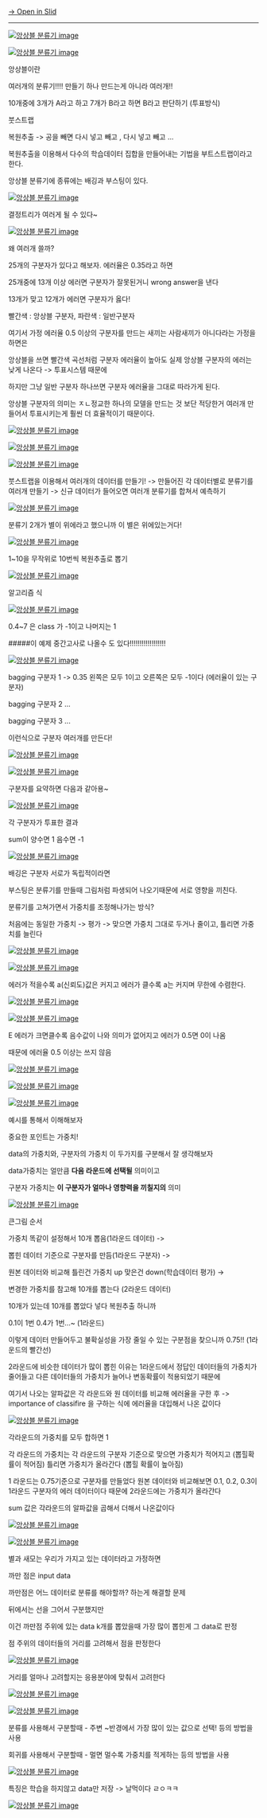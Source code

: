 [→ Open in Slid](https://slid.cc/vdocs/6e6ce60eecdd47d6b03760302a27f4c2)


---

[![앙상블 분류기  image](https://slid-capture.s3.ap-northeast-2.amazonaws.com/public/pdf_upload/f9a6f41f6f6543c58f71a01a68a409af/0029_20334d1daf004a1ba70f3518c6856651.png)](undefined)




[![앙상블 분류기  image](https://slid-capture.s3.ap-northeast-2.amazonaws.com/public/pdf_upload/f9a6f41f6f6543c58f71a01a68a409af/0030_79e86f4eeb294b6fb8a6a2a37a32e40b.png)](undefined)


앙상블이란


여러개의 분류기!!!! 만들기 하나 만드는게 아니라 여러개!!


10개중에 3개가 A라고 하고 7개가 B라고 하면 B라고 판단하기 (투표방식)


붓스트랩


복원추출 -> 공을 빼면 다시 넣고 빼고 , 다시 넣고 빼고 ...


복원추출을 이용해서 다수의 학습데이터 집합을 만들어내는 기법을 부트스트랩이라고 한다.


앙상블 분류기에 종류에는 배깅과 부스팅이 있다.







[![앙상블 분류기  image](https://slid-capture.s3.ap-northeast-2.amazonaws.com/public/pdf_upload/f9a6f41f6f6543c58f71a01a68a409af/0031_35cb9916a7b84dbfbd5c690a2cb0be83.png)](undefined)


결정트리가 여러게 될 수 있다~




[![앙상블 분류기  image](https://slid-capture.s3.ap-northeast-2.amazonaws.com/public/pdf_upload/f9a6f41f6f6543c58f71a01a68a409af/0032_ccc31cfbf78e4028adac84db567323fa.png)](undefined)


왜 여러개 쓸까?


25개의 구분자가 있다고 해보자. 에러율은 0.35라고 하면


25개중에 13개 이상 에러면 구분자가 잘못된거니 wrong answer을 낸다


13개가 맞고 12개가 에러면 구분자가 옳다!





빨간색 : 앙상블 구분자, 파란색 : 일반구분자


여기서 가정 에러율 0.5 이상의 구분자를 만드는 새끼는 사람새끼가 아니다라는 가정을 하면은


앙상블을 쓰면 빨간색 곡선처럼 구분자 에러율이 높아도 실제 앙상블 구분자의 에러는 낮게 나온다 -> 투표시스템 때문에


하지만 그냥 일반 구분자 하나쓰면 구분자 에러율을 그대로 따라가게 된다.





앙상블 구분자의 의미는 ㅈㄴ정교한 하나의 모델을 만드는 것 보단 적당한거 여러개 만들어서 투표시키는게 훨씬 더 효율적이기 때문이다.




[![앙상블 분류기  image](https://slid-capture.s3.ap-northeast-2.amazonaws.com/public/pdf_upload/f9a6f41f6f6543c58f71a01a68a409af/0033_55c62198c7384b5ab113856ac84fff1b.png)](undefined)




[![앙상블 분류기  image](https://slid-capture.s3.ap-northeast-2.amazonaws.com/public/pdf_upload/f9a6f41f6f6543c58f71a01a68a409af/0034_99ec812c6c2f42bfb2b31b876a9a56f5.png)](undefined)




[![앙상블 분류기  image](https://slid-capture.s3.ap-northeast-2.amazonaws.com/public/pdf_upload/f9a6f41f6f6543c58f71a01a68a409af/0035_32526cf64aa94e25859a2c85c1494540.png)](undefined)


붓스트랩을 이용해서 여러개의 데이터를 만들기! -> 만들어진 각 데이터별로 분류기를 여러개 만들기 -> 신규 데이터가 들어오면 여러개 분류기를 합쳐서 예측하기




[![앙상블 분류기  image](https://slid-capture.s3.ap-northeast-2.amazonaws.com/public/capture_images/6e6ce60eecdd47d6b03760302a27f4c2/ed8be458-d9b8-4f4e-9968-d97482b0667e.png)](https://slid.cc/vdocs/6e6ce60eecdd47d6b03760302a27f4c2?v=70bb32d378bf4fad88966e58021933df&start=1206.83675)


분류기 2개가 별이 위에라고 했으니까 이 별은 위에있는거다!




[![앙상블 분류기  image](https://slid-capture.s3.ap-northeast-2.amazonaws.com/public/pdf_upload/f9a6f41f6f6543c58f71a01a68a409af/0036_fee2e9a8fc5d45b6b54fc2ab01239a72.png)](undefined)


1~10을 무작위로 10번씩 복원추출로 뽑기




[![앙상블 분류기  image](https://slid-capture.s3.ap-northeast-2.amazonaws.com/public/pdf_upload/f9a6f41f6f6543c58f71a01a68a409af/0037_e488dedff0104b4599d5b786111f74cf.png)](undefined)


알고리즘 식




[![앙상블 분류기  image](https://slid-capture.s3.ap-northeast-2.amazonaws.com/public/pdf_upload/f9a6f41f6f6543c58f71a01a68a409af/0038_754e25781feb46f084cbf6111b4f8667.png)](undefined)


0.4~7 은 class 가 -1이고 나머지는 1


#####이 예제 중간고사로 나올수 도 있다!!!!!!!!!!!!!!!!!!




[![앙상블 분류기  image](https://slid-capture.s3.ap-northeast-2.amazonaws.com/public/pdf_upload/f9a6f41f6f6543c58f71a01a68a409af/0040_89510c41ee52443184ac9e8d260285b7.png)](undefined)


bagging 구분자 1 -> 0.35 왼쪽은 모두 1이고 오른쪽은 모두 -1이다 (에러율이 있는 구분자)


bagging 구분자 2 ...


bagging 구분자 3 ...


이런식으로 구분자 여러개를 만든다!

[![앙상블 분류기  image](https://slid-capture.s3.ap-northeast-2.amazonaws.com/public/pdf_upload/f9a6f41f6f6543c58f71a01a68a409af/0041_0e16b019f29d417388066e9ce50f3912.png)](undefined)




[![앙상블 분류기  image](https://slid-capture.s3.ap-northeast-2.amazonaws.com/public/pdf_upload/f9a6f41f6f6543c58f71a01a68a409af/0042_f2a1c6107ecc46ed9c3fa098d974265b.png)](undefined)


구분자를 요약하면 다음과 같아용~




[![앙상블 분류기  image](https://slid-capture.s3.ap-northeast-2.amazonaws.com/public/pdf_upload/f9a6f41f6f6543c58f71a01a68a409af/0043_b9fea0780a834b9b8202cb6248d88b95.png)](undefined)


각 구분자가 투표한 결과


sum이 양수면 1 음수면 -1




[![앙상블 분류기  image](https://slid-capture.s3.ap-northeast-2.amazonaws.com/public/pdf_upload/f9a6f41f6f6543c58f71a01a68a409af/0044_2ad48d1b5e02462cb7fb0ea5ad30b64f.png)](undefined)


배깅은 구분자 서로가 독립적이라면


부스팅은 분류기를 만들때 그림처럼 파생되어 나오기때문에 서로 영향을 끼친다.


분류기를 고쳐가면서 가중치를 조정해나가는 방식?


처음에는 동일한 가중치 -> 평가 -> 맞으면 가중치 그대로 두거나 줄이고, 틀리면 가중치를 늘린다




[![앙상블 분류기  image](https://slid-capture.s3.ap-northeast-2.amazonaws.com/public/pdf_upload/f9a6f41f6f6543c58f71a01a68a409af/0045_ce44025c6859458eaf6bd0687fde4cf3.png)](undefined)




[![앙상블 분류기  image](https://slid-capture.s3.ap-northeast-2.amazonaws.com/public/pdf_upload/f9a6f41f6f6543c58f71a01a68a409af/0046_a51c7ba3e58e4615b9835cfcbad0bea6.png)](undefined)


에러가 적을수록 a(신뢰도)값은 커지고 에러가 클수록 a는 커지며 무한에 수렴한다.




[![앙상블 분류기  image](https://slid-capture.s3.ap-northeast-2.amazonaws.com/public/pdf_upload/f9a6f41f6f6543c58f71a01a68a409af/0047_b6ca52cfd9364a97840f23902803ad7f.png)](undefined)







[![앙상블 분류기  image](https://slid-capture.s3.ap-northeast-2.amazonaws.com/public/pdf_upload/f9a6f41f6f6543c58f71a01a68a409af/0048_cc7e8f099f0e41aba6aa3f4455aa628d.png)](undefined)


E 에러가 크면클수록 음수값이 나와 의미가 없어지고 에러가 0.5면 0이 나옴


때문에 에러율 0.5 이상는 쓰지 않음




[![앙상블 분류기  image](https://slid-capture.s3.ap-northeast-2.amazonaws.com/public/pdf_upload/f9a6f41f6f6543c58f71a01a68a409af/0049_1d21b300e49e4b8d82ada938aa144186.png)](undefined)







[![앙상블 분류기  image](https://slid-capture.s3.ap-northeast-2.amazonaws.com/public/pdf_upload/f9a6f41f6f6543c58f71a01a68a409af/0050_a2524ea9b2d74ca6842dfbe7d87dbff0.png)](undefined)




[![앙상블 분류기  image](https://slid-capture.s3.ap-northeast-2.amazonaws.com/public/pdf_upload/f9a6f41f6f6543c58f71a01a68a409af/0051_6f34fb9a232e478198cc74d7aff0c31d.png)](undefined)


예시를 통해서 이해해보자


중요한 포인트는 가중치!


data의 가중치와, 구분자의 가중치 이 두가지를 구분해서 잘 생각해보자


data가중치는 얼만큼 **다음 라운드에 선택될** 의미이고


구분자 가중치는 **이 구분자가 얼마나 영향력을 끼칠지의** 의미




[![앙상블 분류기  image](https://slid-capture.s3.ap-northeast-2.amazonaws.com/public/pdf_upload/f9a6f41f6f6543c58f71a01a68a409af/0052_b14359fcdec144dc863642a7ac9dbc76.png)](undefined)


큰그림 순서


가중치 똑같이 설정해서 10개 뽑음(1라운드 데이터) ->


뽑힌 데이터 기준으로 구분자를 만듬(1라운드 구분자) ->


원본 데이터와 비교해 틀린건 가중치 up 맞은건 down(학습데이터 평가) ->


변경한 가중치를 참고해 10개를 뽑는다 (2라운드 데이터)





10개가 있는데 10개를 뽑았다 넣다 복원추출 하니까


0.1이 1번 0.4가 1번...~ (1라운드)


이렇게 데이터 만들어두고 불확실성을 가장 줄일 수 있는 구분점을 찾으니까 0.75!! (1라운드의 빨간선)


2라운드에 비슷한 데이터가 많이 뽑힌 이유는 1라운드에서 정답인 데이터들의 가중치가 줄어들고 다른 데이터들의 가중치가 늘어나 변동확률이 적용되었기 때문에


여기서 나오는 알파값은 각 라운드와 원 데이터를 비교해 에러율을 구한 후 -> importance of classifire 을 구하는 식에 에러율을 대입해서 나온 값이다




[![앙상블 분류기  image](https://slid-capture.s3.ap-northeast-2.amazonaws.com/public/pdf_upload/f9a6f41f6f6543c58f71a01a68a409af/0053_0fef0917880541a49fec39ea4beb7594.png)](undefined)


각라운드의 가중치를 모두 합하면 1


각 라운드의 가중치는 각 라운드의 구분자 기준으로 맞으면 가중치가 적어지고 (뽑힐확률이 적어짐) 틀리면 가중치가 올라간다 (뽑힐 확률이 높아짐)


1 라운드는 0.75기준으로 구분자를 만들었다 원본 데이터와 비교해보면 0.1, 0.2, 0.3이 1라운드 구분자의 에러 데이터이다 때문에 2라운드에는 가중치가 올라간다





sum 값은 각라운드의 알파값을 곱해서 더해서 나온값이다

[![앙상블 분류기  image](https://slid-capture.s3.ap-northeast-2.amazonaws.com/public/capture_images/6e6ce60eecdd47d6b03760302a27f4c2/53918a6d-fb32-4046-b47e-067704f9a8aa.png)](https://slid.cc/vdocs/6e6ce60eecdd47d6b03760302a27f4c2?v=d4d0e0855cbf4e1781c1bffcf78baff6&start=767.945594)







[![앙상블 분류기  image](https://slid-capture.s3.ap-northeast-2.amazonaws.com/public/pdf_upload/f9a6f41f6f6543c58f71a01a68a409af/0054_bc6a8daef1a64c9da2e0da3941a4c962.png)](undefined)


별과 새모는 우리가 가지고 있는 데이터라고 가정하면


까만 점은 input data


까만점은 어느 데이터로 분류를 해야할까? 하는게 해결할 문제


뒤에서는 선을 그어서 구분했지만


이건 까만점 주위에 있는 data k개를 뽑았을때 가장 많이 뽑힌게 그 data로 판정


점 주위의 데이터들의 거리를 고려해서 점을 판정한다




[![앙상블 분류기  image](https://slid-capture.s3.ap-northeast-2.amazonaws.com/public/pdf_upload/f9a6f41f6f6543c58f71a01a68a409af/0055_f6d1184c743c459199ed10516f0fdaaf.png)](undefined)


거리를 얼마나 고려할지는 응용분야에 맞춰서 고려한다




[![앙상블 분류기  image](https://slid-capture.s3.ap-northeast-2.amazonaws.com/public/pdf_upload/f9a6f41f6f6543c58f71a01a68a409af/0056_36924f5acd88497dac087c70a62b6b9c.png)](undefined)




[![앙상블 분류기  image](https://slid-capture.s3.ap-northeast-2.amazonaws.com/public/pdf_upload/f9a6f41f6f6543c58f71a01a68a409af/0057_31962a22df0e4e548dbfd8734c031e96.png)](undefined)


분류를 사용해서 구분할때 - 주변 ~반경에서 가장 많이 있는 값으로 선택! 등의 방법을 사용


회귀를 사용해서 구분할때 - 멀면 멀수록 가중치를 적게하는 등의 방법을 사용




[![앙상블 분류기  image](https://slid-capture.s3.ap-northeast-2.amazonaws.com/public/pdf_upload/f9a6f41f6f6543c58f71a01a68a409af/0058_e48ea1a6b4984d4eb3fa157c5542233d.png)](undefined)


특징은 학습을 하지않고 data만 저장 -> 날먹이다 ㄹㅇㅋㅋ




[![앙상블 분류기  image](https://slid-capture.s3.ap-northeast-2.amazonaws.com/public/pdf_upload/f9a6f41f6f6543c58f71a01a68a409af/0059_4079394670e54a67b6b349143311fa93.png)](undefined)






